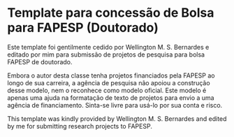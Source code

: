 # Template para concessão de Bolsa para FAPESP (Doutorado)

Este template foi gentilmente cedido por Wellington M. S. Bernardes e editado por mim para submissão de projetos de pesquisa para bolsa FAPESP de doutorado. 

Embora o autor desta classe tenha projetos financiados pela FAPESP ao longo de sua carreira, a agência de pesquisa não apoiou a construção desse modelo, nem o reconhece como modelo oficial. Este modelo é apenas uma ajuda na formatação de texto de projetos para envio a uma agência de financiamento. Sinta-se livre para usá-lo por sua conta e risco.

This template was kindly provided by Wellington M. S. Bernardes and edited by me for submitting research projects to FAPESP.
